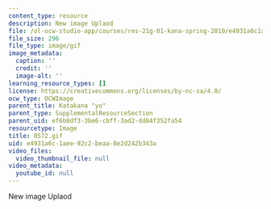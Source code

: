```yaml
---
content_type: resource
description: New image Uplaod
file: /ol-ocw-studio-app/courses/res-21g-01-kana-spring-2010/e4931a6c1aee92c2beaa8e2d242b343a_0572.gif
file_size: 296
file_type: image/gif
image_metadata:
  caption: ''
  credit: ''
  image-alt: ''
learning_resource_types: []
license: https://creativecommons.org/licenses/by-nc-sa/4.0/
ocw_type: OCWImage
parent_title: Katakana "yo"
parent_type: SupplementalResourceSection
parent_uid: ef6b8df3-3be6-cbff-3ad2-dd84f352fa54
resourcetype: Image
title: 0572.gif
uid: e4931a6c-1aee-92c2-beaa-8e2d242b343a
video_files:
  video_thumbnail_file: null
video_metadata:
  youtube_id: null
---
```

New image Uplaod